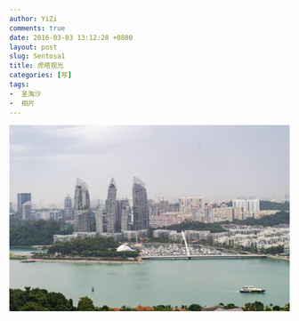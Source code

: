 ```yaml
---
author: YiZi
comments: true
date: 2016-03-03 13:12:28 +0800
layout: post
slug: Sentosa1
title: 虎塔观光
categories: [写]
tags:
-  圣淘沙
-  相片
---
```

![](/public/images/gallery/sentosa/1.jpg)
